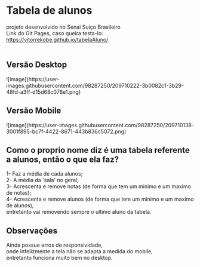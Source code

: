# Tabela de alunos
projeto desenvolvido no Senai Suiço Brasileiro
<br>
Link do Git Pages, caso queira testa-lo: https://vitorrekobe.github.io/tabelaAluno/
<br><br>
<h2> Versão Desktop </h2>
![image](https://user-images.githubusercontent.com/98287250/209710222-3b0082c1-3b29-48fd-a3ff-d15d68c078e1.png)

<h2>Versão Mobile</h2>
![image](https://user-images.githubusercontent.com/98287250/209710138-3001f895-bc7f-4422-8671-443b836c5072.png)

## Como o proprio nome diz é uma tabela referente a alunos, então o que ela faz? 
1- Faz a média de cada alunos;
<br>
2- A média da 'sala' no geral;
<br>
3- Acrescenta e remove notas (de forma que tem um minimo e um maximo de notas);
<br>
4- Acrescenta e remove alunos (de forma que tem um minimo e um maximo de alunos),
<br>
entretanto vai removendo sempre o ultimo aluno da tabela.

## Observações
Ainda possue erros de responsividade,
<br>
onde infelizmente a tela não se adapta a medida do mobile,
<br> 
entretanto funciona muito bem no desktop.
